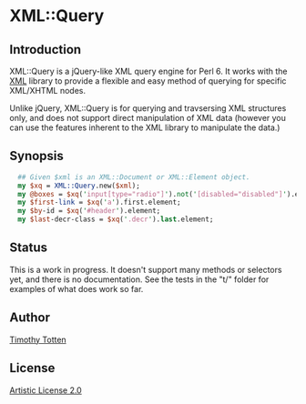 # XML::Query

## Introduction

XML::Query is a jQuery-like XML query engine for Perl 6.
It works with the [XML](https://github.com/supernovus/exemel) library 
to provide a flexible and easy method of querying for specific XML/XHTML nodes.

Unlike jQuery, XML::Query is for querying and travsersing XML structures only, 
and does not support direct manipulation of XML data (however you can use the
features inherent to the XML library to manipulate the data.)

## Synopsis

```perl
  ## Given $xml is an XML::Document or XML::Element object.
  my $xq = XML::Query.new($xml);
  my @boxes = $xq('input[type="radio"]').not('[disabled="disabled"]').elements;
  my $first-link = $xq('a').first.element; 
  my $by-id = $xq('#header').element;
  my $last-decr-class = $xq('.decr').last.element; 
```

## Status

This is a work in progress. It doesn't support many methods or selectors yet,
and there is no documentation. See the tests in the "t/" folder for examples
of what does work so far.

## Author

[Timothy Totten](https://github.com/supernovus/)

## License

[Artistic License 2.0](http://www.perlfoundation.org/artistic_license_2_0)

